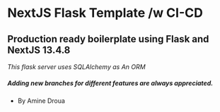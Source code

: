 # NextJS Flask Template /w CI-CD

## Production ready boilerplate using Flask and NextJS 13.4.8

*This flask server uses SQLAlchemy as An ORM*

##### Adding new branches for different features  are always appreciated.


- By Amine Droua